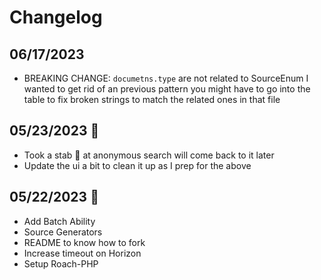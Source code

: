 # Changelog

## 06/17/2023
  * BREAKING CHANGE: `documetns.type` are not related to SourceEnum I wanted to get rid of an previous pattern you might have to go into the table to fix broken strings to match the related ones in that file

## 05/23/2023 🙌
  * Took a stab 🔪 at anonymous search will come back to it later
  * Update the ui a bit to clean it up as I prep for the above

## 05/22/2023 🙌
  * Add Batch Ability
  * Source Generators
  * README to know how to fork
  * Increase timeout on Horizon 
  * Setup Roach-PHP
